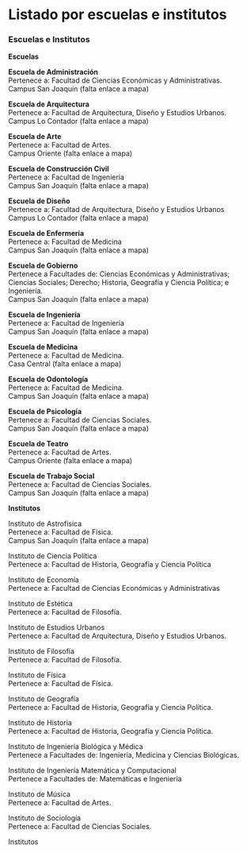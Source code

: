 # Listado por escuelas e institutos

### Escuelas e Institutos

**Escuelas**

**Escuela de Administración**  
Pertenece a: Facultad de Ciencias Económicas y Administrativas.  
Campus San Joaquín \(falta enlace a mapa\)

**Escuela de Arquitectura**  
Pertenece a: Facultad de Arquitectura, Diseño y Estudios Urbanos.  
Campus Lo Contador \(falta enlace a mapa\)  
  
**Escuela de Arte**  
Pertenece a: Facultad de Artes.  
Campus Oriente \(falta enlace a mapa\)  
  
**Escuela de Construcción Civil**  
Pertenece a: Facultad de Ingeniería  
Campus San Joaquín \(falta enlace a mapa\)  
  
**Escuela de Diseño**  
Pertenece a: Facultad de Arquitectura, Diseño y Estudios Urbanos  
Campus Lo Contador \(falta enlace a mapa\)  
  
**Escuela de Enfermería**  
Pertenece a: Facultad de Medicina  
Campus San Joaquín \(falta enlace a mapa\)  
  
**Escuela de Gobierno**  
Pertenece a Facultades de: Ciencias Económicas y Administrativas; Ciencias Sociales; Derecho; Historia, Geografía y Ciencia Política; e Ingeniería.  
Campus San Joaquín \(falta enlace a mapa\)  
  
**Escuela de Ingeniería**  
Pertenece a: Facultad de Ingeniería  
Campus San Joaquín \(falta enlace a mapa\)  
  
**Escuela de Medicina**  
Pertenece a: Facultad de Medicina.  
Casa Central \(falta enlace a mapa\)  
  
**Escuela de Odontología**  
Pertenece a: Facultad de Medicina.  
Campus San Joaquín \(falta enlace a mapa\)  
  
**Escuela de Psicología**  
Pertenece a: Facultad de Ciencias Sociales.  
Campus San Joaquín \(falta enlace a mapa\)  
  
**Escuela de Teatro**  
Pertenece a: Facultad de Artes.  
Campus Oriente \(falta enlace a mapa\)  
  
**Escuela de Trabajo Social**  
Pertenece a: Facultad de Ciencias Sociales.  
Campus San Joaquín \(falta enlace a mapa\)

**Institutos**

Instituto de Astrofísica  
Pertenece a: Facultad de Física.  
Campus San Joaquín \(falta enlace a mapa\)  
  
Instituto de Ciencia Política  
Pertenece a: Facultad de Historia, Geografía y Ciencia Política  
  
Instituto de Economía  
Pertenece a: Facultad de Ciencias Económicas y Administrativas  
  
Instituto de Estética  
Pertenece a: Facultad de Filosofía.  
  
Instituto de Estudios Urbanos  
Pertenece a: Facultad de Arquitectura, Diseño y Estudios Urbanos.  
  
Instituto de Filosofía  
Pertenece a: Facultad de Filosofía.  
  
Instituto de Física  
Pertenece a: Facultad de Física.  
  
Instituto de Geografía  
Pertenece a: Facultad de Historia, Geografía y Ciencia Política.  
  
Instituto de Historia  
Pertenece a: Facultad de Historia, Geografía y Ciencia Política.  
  
Instituto de Ingeniería Biológica y Médica  
Pertenece a Facultades de: Ingeniería, Medicina y Ciencias Biológicas.  
  
Instituto de Ingeniería Matemática y Computacional  
Pertenece a Facultades de: Matemáticas e Ingeniería  
  
Instituto de Música  
Pertenece a: Facultad de Artes.  
  
Instituto de Sociología  
Pertenece a: Facultad de Ciencias Sociales.







  
  
  




Institutos

